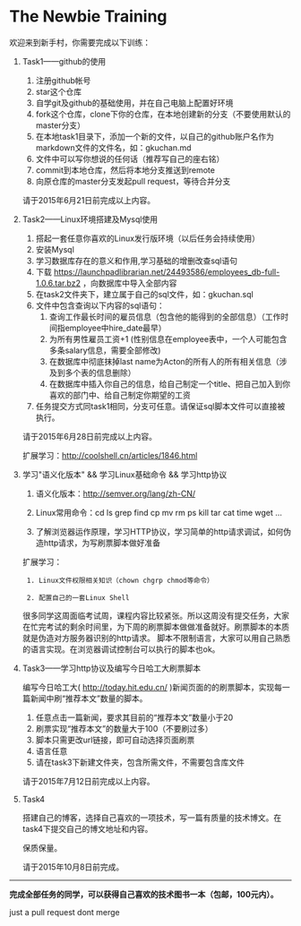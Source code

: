 # The Newbie Training

欢迎来到新手村，你需要完成以下训练：

1. Task1——github的使用
	1. 注册github帐号
	2. star这个仓库
	3. 自学git及github的基础使用，并在自己电脑上配置好环境
	4. fork这个仓库，clone下你的仓库，在本地创建新的分支（不要使用默认的master分支）
	5. 在本地task1目录下，添加一个新的文件，以自己的github账户名作为markdown文件的文件名，如：gkuchan.md
	6. 文件中可以写你想说的任何话（推荐写自己的座右铭）
	7. commit到本地仓库，然后将本地分支推送到remote
	8. 向原仓库的master分支发起pull request，等待合并分支

	请于2015年6月21日前完成以上内容。

2. Task2——Linux环境搭建及Mysql使用
	1. 搭起一套任意你喜欢的Linux发行版环境（以后任务会持续使用）
	2. 安装Mysql
	3. 学习数据库存在的意义和作用,学习基础的增删改查sql语句
	4. 下载 https://launchpadlibrarian.net/24493586/employees_db-full-1.0.6.tar.bz2 ，向数据库中导入全部内容
	5. 在task2文件夹下，建立属于自己的sql文件，如：gkuchan.sql
	6. 文件中包含查询以下内容的sql语句：
		1. 查询工作最长时间的雇员信息（包含他的能得到的全部信息）（工作时间指employee中hire_date最早）
		2. 为所有男性雇员工资+1 (性别信息在employee表中，一个人可能包含多条salary信息，需要全部修改)
		3. 在数据库中彻底抹掉last name为Acton的所有人的所有相关信息（涉及到多个表的信息删除）
		4. 在数据库中插入你自己的信息，给自己制定一个title、把自己加入到你喜欢的部门中、给自己制定你期望的工资
	7. 任务提交方式同task1相同，分支可任意。请保证sql脚本文件可以直接被执行。

	请于2015年6月28日前完成以上内容。

	扩展学习：http://coolshell.cn/articles/1846.html

3. 学习"语义化版本" && 学习Linux基础命令 && 学习http协议

	1. 语义化版本：http://semver.org/lang/zh-CN/

	2. Linux常用命令：cd ls grep find cp mv rm ps kill tar cat time wget ...

	3. 了解浏览器运作原理，学习HTTP协议，学习简单的http请求调试，如何伪造http请求，为写刷票脚本做好准备
	
	扩展学习：

		1. Linux文件权限相关知识（chown chgrp chmod等命令）

		2. 配置自己的一套Linux Shell

	很多同学这周面临考试周，课程内容比较紧张。所以这周没有提交任务，大家在忙完考试的剩余时间里，为下周的刷票脚本做做准备就好。刷票脚本的本质就是伪造对方服务器识别的http请求。
	脚本不限制语言，大家可以用自己熟悉的语言实现。在浏览器调试控制台可以执行的脚本也ok。
	

4. Task3——学习http协议及编写今日哈工大刷票脚本
	
	编写今日哈工大( http://today.hit.edu.cn/ )新闻页面的的刷票脚本，实现每一篇新闻中刷“推荐本文”数量的脚本。
	
	1. 任意点击一篇新闻，要求其目前的“推荐本文”数量小于20
	2. 刷票实现“推荐本文”的数量大于100（不要刷过多）
	3. 脚本只需更改url链接，即可自动选择页面刷票
	4. 语言任意
	5. 请在task3下新建文件夹，包含所需文件，不需要包含库文件
	
	请于2015年7月12日前完成以上内容。

5. Task4

	搭建自己的博客，选择自己喜欢的一项技术，写一篇有质量的技术博文。在task4下提交自己的博文地址和内容。
	
	保质保量。
	
	请于2015年10月8日前完成。
	
------------

**完成全部任务的同学，可以获得自己喜欢的技术图书一本（包邮，100元内）。**




just a pull request dont merge
